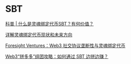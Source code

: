 # SBT

[科普 | 什么是灵魂绑定代币SBT？有何价值？](https://foresightnews.pro/article/detail/8127)

[详解灵魂绑定代币现状和未来方向](https://foresightnews.pro/article/detail/13123)

[Foresight Ventures：Web3 社交协议垄断性与灵魂绑定代币](https://foresightnews.pro/article/detail/9503)

[Web3“拼多多”组团攻略：如何通过 SBT 边拼边赚？](https://www.techflowpost.com/article/1982)
